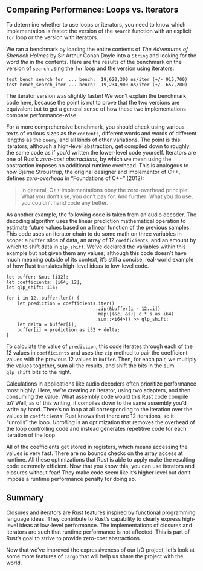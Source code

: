 ## Comparing Performance: Loops vs. Iterators

To determine whether to use loops or iterators, you need to know which
implementation is faster: the version of the `search` function with an explicit
`for` loop or the version with iterators.

We ran a benchmark by loading the entire contents of *The Adventures of
Sherlock Holmes* by Sir Arthur Conan Doyle into a `String` and looking for the
word *the* in the contents. Here are the results of the benchmark on the
version of `search` using the `for` loop and the version using iterators:

```text
test bench_search_for  ... bench:  19,620,300 ns/iter (+/- 915,700)
test bench_search_iter ... bench:  19,234,900 ns/iter (+/- 657,200)
```

The iterator version was slightly faster! We won’t explain the benchmark code
here, because the point is not to prove that the two versions are equivalent
but to get a general sense of how these two implementations compare
performance-wise.

For a more comprehensive benchmark, you should check using various texts of
various sizes as the `contents`, different words and words of different lengths
as the `query`, and all kinds of other variations. The point is this:
iterators, although a high-level abstraction, get compiled down to roughly the
same code as if you’d written the lower-level code yourself. Iterators are one
of Rust’s *zero-cost abstractions*, by which we mean using the abstraction
imposes no additional runtime overhead. This is analogous to how Bjarne
Stroustrup, the original designer and implementor of C++, defines
*zero-overhead* in “Foundations of C++” (2012):

> In general, C++ implementations obey the zero-overhead principle: What you
> don’t use, you don’t pay for. And further: What you do use, you couldn’t hand
> code any better.

As another example, the following code is taken from an audio decoder. The
decoding algorithm uses the linear prediction mathematical operation to
estimate future values based on a linear function of the previous samples. This
code uses an iterator chain to do some math on three variables in scope: a
`buffer` slice of data, an array of 12 `coefficients`, and an amount by which
to shift data in `qlp_shift`. We’ve declared the variables within this example
but not given them any values; although this code doesn’t have much meaning
outside of its context, it’s still a concise, real-world example of how Rust
translates high-level ideas to low-level code.

```rust,ignore
let buffer: &mut [i32];
let coefficients: [i64; 12];
let qlp_shift: i16;

for i in 12..buffer.len() {
    let prediction = coefficients.iter()
                                 .zip(&buffer[i - 12..i])
                                 .map(|(&c, &s)| c * s as i64)
                                 .sum::<i64>() >> qlp_shift;
    let delta = buffer[i];
    buffer[i] = prediction as i32 + delta;
}
```

To calculate the value of `prediction`, this code iterates through each of the
12 values in `coefficients` and uses the `zip` method to pair the coefficient
values with the previous 12 values in `buffer`. Then, for each pair, we
multiply the values together, sum all the results, and shift the bits in the
sum `qlp_shift` bits to the right.

Calculations in applications like audio decoders often prioritize performance
most highly. Here, we’re creating an iterator, using two adapters, and then
consuming the value. What assembly code would this Rust code compile to? Well,
as of this writing, it compiles down to the same assembly you’d write by hand.
There’s no loop at all corresponding to the iteration over the values in
`coefficients`: Rust knows that there are 12 iterations, so it “unrolls” the
loop. *Unrolling* is an optimization that removes the overhead of the loop
controlling code and instead generates repetitive code for each iteration of
the loop.

All of the coefficients get stored in registers, which means accessing the
values is very fast. There are no bounds checks on the array access at runtime.
All these optimizations that Rust is able to apply make the resulting code
extremely efficient. Now that you know this, you can use iterators and closures
without fear! They make code seem like it’s higher level but don’t impose a
runtime performance penalty for doing so.

## Summary

Closures and iterators are Rust features inspired by functional programming
language ideas. They contribute to Rust’s capability to clearly express
high-level ideas at low-level performance. The implementations of closures and
iterators are such that runtime performance is not affected. This is part of
Rust’s goal to strive to provide zero-cost abstractions.

Now that we’ve improved the expressiveness of our I/O project, let’s look at
some more features of `cargo` that will help us share the project with the
world.

